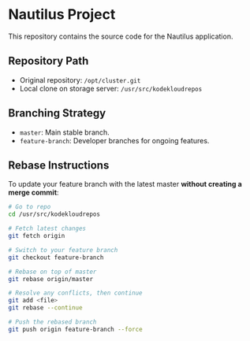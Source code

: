 # Nautilus Project

This repository contains the source code for the Nautilus application.

## Repository Path

- Original repository: `/opt/cluster.git`
- Local clone on storage server: `/usr/src/kodekloudrepos`

## Branching Strategy

- `master`: Main stable branch.
- `feature-branch`: Developer branches for ongoing features.

## Rebase Instructions

To update your feature branch with the latest master **without creating a merge commit**:

```bash
# Go to repo
cd /usr/src/kodekloudrepos

# Fetch latest changes
git fetch origin

# Switch to your feature branch
git checkout feature-branch

# Rebase on top of master
git rebase origin/master

# Resolve any conflicts, then continue
git add <file>
git rebase --continue

# Push the rebased branch
git push origin feature-branch --force
